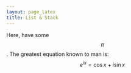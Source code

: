 ```yaml
---
layout: page_latex
title: List & Stack
---
```

 
Here, have some $$\pi$$.
The greatest equation known to man is:
$$e^{ix}=\cos{x} + i\sin{x}$$
